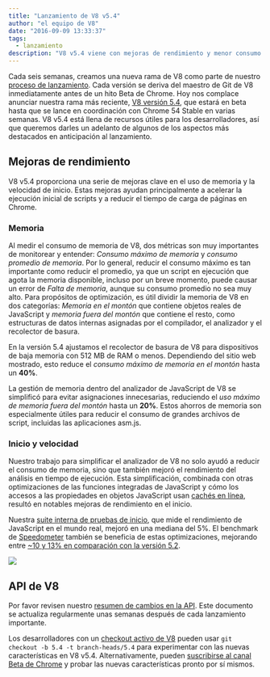 ```yaml
---
title: "Lanzamiento de V8 v5.4"
author: "el equipo de V8"
date: "2016-09-09 13:33:37"
tags: 
  - lanzamiento
description: "V8 v5.4 viene con mejoras de rendimiento y menor consumo de memoria."
---
```

Cada seis semanas, creamos una nueva rama de V8 como parte de nuestro [proceso de lanzamiento](/docs/release-process). Cada versión se deriva del maestro de Git de V8 inmediatamente antes de un hito Beta de Chrome. Hoy nos complace anunciar nuestra rama más reciente, [V8 versión 5.4](https://chromium.googlesource.com/v8/v8.git/+log/branch-heads/5.4), que estará en beta hasta que se lance en coordinación con Chrome 54 Stable en varias semanas. V8 v5.4 está llena de recursos útiles para los desarrolladores, así que queremos darles un adelanto de algunos de los aspectos más destacados en anticipación al lanzamiento.

<!--truncate-->
## Mejoras de rendimiento

V8 v5.4 proporciona una serie de mejoras clave en el uso de memoria y la velocidad de inicio. Estas mejoras ayudan principalmente a acelerar la ejecución inicial de scripts y a reducir el tiempo de carga de páginas en Chrome.

### Memoria

Al medir el consumo de memoria de V8, dos métricas son muy importantes de monitorear y entender: _Consumo máximo de memoria_ y _consumo promedio de memoria_. Por lo general, reducir el consumo máximo es tan importante como reducir el promedio, ya que un script en ejecución que agota la memoria disponible, incluso por un breve momento, puede causar un error de _Falta de memoria_, aunque su consumo promedio no sea muy alto. Para propósitos de optimización, es útil dividir la memoria de V8 en dos categorías: _Memoria en el montón_ que contiene objetos reales de JavaScript y _memoria fuera del montón_ que contiene el resto, como estructuras de datos internas asignadas por el compilador, el analizador y el recolector de basura.

En la versión 5.4 ajustamos el recolector de basura de V8 para dispositivos de baja memoria con 512 MB de RAM o menos. Dependiendo del sitio web mostrado, esto reduce el _consumo máximo de memoria en el montón_ hasta un **40%**.

La gestión de memoria dentro del analizador de JavaScript de V8 se simplificó para evitar asignaciones innecesarias, reduciendo el _uso máximo de memoria fuera del montón_ hasta un **20%**. Estos ahorros de memoria son especialmente útiles para reducir el consumo de grandes archivos de script, incluidas las aplicaciones asm.js.

### Inicio y velocidad

Nuestro trabajo para simplificar el analizador de V8 no solo ayudó a reducir el consumo de memoria, sino que también mejoró el rendimiento del análisis en tiempo de ejecución. Esta simplificación, combinada con otras optimizaciones de las funciones integradas de JavaScript y cómo los accesos a las propiedades en objetos JavaScript usan [cachés en línea](https://en.wikipedia.org/wiki/Inline_caching), resultó en notables mejoras de rendimiento en el inicio.

Nuestra [suite interna de pruebas de inicio](https://www.youtube.com/watch?v=xCx4uC7mn6Y), que mide el rendimiento de JavaScript en el mundo real, mejoró en una mediana del 5%. El benchmark de [Speedometer](http://browserbench.org/Speedometer/) también se beneficia de estas optimizaciones, mejorando entre [~10 y 13% en comparación con la versión 5.2](https://chromeperf.appspot.com/report?sid=f5414b72e864ffaa4fd4291fa74bf3fd7708118ba534187d36113d8af5772c86&start_rev=393766&end_rev=416239).

![](/_img/v8-release-54/speedometer.png)

## API de V8

Por favor revisen nuestro [resumen de cambios en la API](https://docs.google.com/document/d/1g8JFi8T_oAE_7uAri7Njtig7fKaPDfotU6huOa1alds/edit). Este documento se actualiza regularmente unas semanas después de cada lanzamiento importante.

Los desarrolladores con un [checkout activo de V8](/docs/source-code#using-git) pueden usar `git checkout -b 5.4 -t branch-heads/5.4` para experimentar con las nuevas características en V8 v5.4. Alternativamente, pueden [suscribirse al canal Beta de Chrome](https://www.google.com/chrome/browser/beta.html) y probar las nuevas características pronto por sí mismos.
